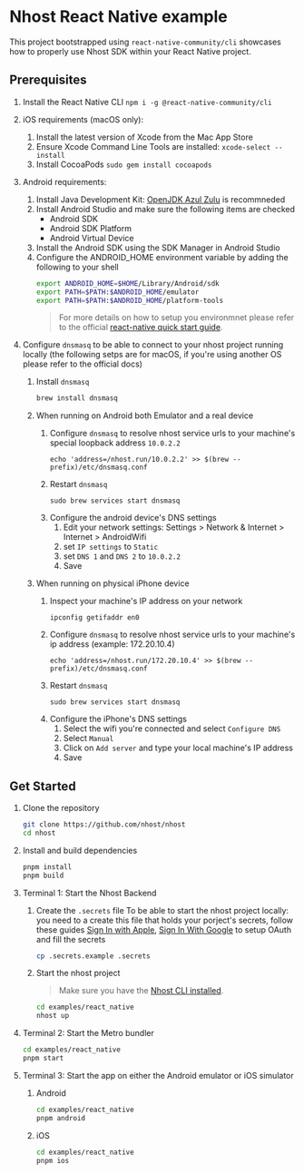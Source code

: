 # Nhost React Native example

This project bootstrapped using `react-native-community/cli` showcases how to properly use Nhost SDK within your React Native project.

## Prerequisites

1. Install the React Native CLI `npm i -g @react-native-community/cli`

2. iOS requirements (macOS only):

   1. Install the latest version of Xcode from the Mac App Store
   2. Ensure Xcode Command Line Tools are installed: `xcode-select --install`
   3. Install CocoaPods `sudo gem install cocoapods`

3. Android requirements:

   1. Install Java Development Kit: [OpenJDK Azul Zulu](https://www.azul.com/downloads/?architecture=x86-64-bit#zulu) is recommneded
   1. Install Android Studio and make sure the following items are checked
      - Android SDK
      - Android SDK Platform
      - Android Virtual Device
   1. Install the Android SDK using the SDK Manager in Android Studio
   1. Configure the ANDROID_HOME environment variable by adding the following to your shell
      ```bash
      export ANDROID_HOME=$HOME/Library/Android/sdk
      export PATH=$PATH:$ANDROID_HOME/emulator
      export PATH=$PATH:$ANDROID_HOME/platform-tools
      ```
      > For more details on how to setup you environmnet please refer to the official [react-native quick
      > start guide](https://reactnative.dev/docs/set-up-your-environment).

4. Configure `dnsmasq` to be able to connect to your nhost project running locally (the following setps are for macOS, if you're using another OS please refer to the official docs)

   1. Install `dnsmasq`
      ```sh
      brew install dnsmasq
      ```
   2. When running on Android both Emulator and a real device

      1. Configure `dnsmasq` to resolve nhost service urls to your machine's special loopback address `10.0.2.2`
         ```shell
         echo 'address=/nhost.run/10.0.2.2' >> $(brew --prefix)/etc/dnsmasq.conf
         ```
      2. Restart `dnsmasq`
         ```shell
         sudo brew services start dnsmasq
         ```
      3. Configure the android device's DNS settings
         1. Edit your network settings: Settings > Network & Internet > Internet > AndroidWifi
         2. set `IP settings` to `Static`
         3. set `DNS 1` and `DNS 2` to `10.0.2.2`
         4. Save

   3. When running on physical iPhone device
      1. Inspect your machine's IP address on your network
         ```shell
         ipconfig getifaddr en0
         ```
      1. Configure `dnsmasq` to resolve nhost service urls to your machine's ip address (example: 172.20.10.4)
         ```shell
         echo 'address=/nhost.run/172.20.10.4' >> $(brew --prefix)/etc/dnsmasq.conf
         ```
      1. Restart `dnsmasq`
         ```shell
         sudo brew services start dnsmasq
         ```
      1. Configure the iPhone's DNS settings
         1. Select the wifi you're connected and select `Configure DNS`
         2. Select `Manual`
         3. Click on `Add server` and type your local machine's IP address
         4. Save

## Get Started

1. Clone the repository

   ```sh
   git clone https://github.com/nhost/nhost
   cd nhost
   ```

2. Install and build dependencies

   ```sh
   pnpm install
   pnpm build
   ```

3. Terminal 1: Start the Nhost Backend

   1. Create the `.secrets` file
      To be able to start the nhost project locally: you need to a create this file that holds your porject's secrets, follow these guides [Sign In with Apple](https://docs.nhost.io/guides/auth/social/sign-in-apple), [Sign In With Google](https://docs.nhost.io/guides/auth/social/sign-in-google) to setup OAuth and fill the secrets

      ```sh
      cp .secrets.example .secrets
      ```

   2. Start the nhost project

      > Make sure you have the [Nhost CLI installed](https://docs.nhost.io/platform/cli).

      ```sh
      cd examples/react_native
      nhost up
      ```

4. Terminal 2: Start the Metro bundler

   ```sh
   cd examples/react_native
   pnpm start
   ```

5. Terminal 3: Start the app on either the Android emulator or iOS simulator

   1. Android

      ```sh
      cd examples/react_native
      pnpm android
      ```

   2. iOS
      ```sh
      cd examples/react_native
      pnpm ios
      ```
